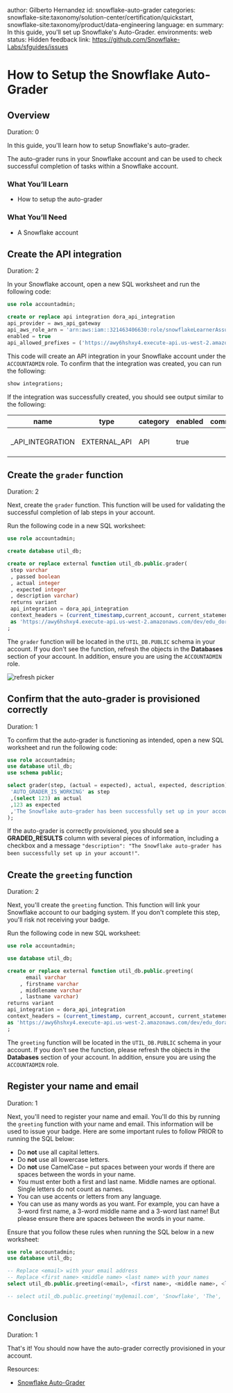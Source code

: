 author: Gilberto Hernandez
id: snowflake-auto-grader
categories: snowflake-site:taxonomy/solution-center/certification/quickstart, snowflake-site:taxonomy/product/data-engineering
language: en
summary: In this guide, you'll set up Snowflake's Auto-Grader.
environments: web
status: Hidden 
feedback link: https://github.com/Snowflake-Labs/sfguides/issues

# How to Setup the Snowflake Auto-Grader
<!-- ------------------------ -->
## Overview 
Duration: 0

In this guide, you'll learn how to setup Snowflake's auto-grader.

The auto-grader runs in your Snowflake account and can be used to check successful completion of tasks within a Snowflake account.


### What You’ll Learn 
- How to setup the auto-grader


### What You’ll Need 
- A Snowflake account

<!-- ------------------------ -->
## Create the API integration
Duration: 2

In your Snowflake account, open a new SQL worksheet and run the following code:

```sql
use role accountadmin;

create or replace api integration dora_api_integration 
api_provider = aws_api_gateway 
api_aws_role_arn = 'arn:aws:iam::321463406630:role/snowflakeLearnerAssumedRole' 
enabled = true 
api_allowed_prefixes = ('https://awy6hshxy4.execute-api.us-west-2.amazonaws.com/dev/edu_dora');
```

This code will create an API integration in your Snowflake account under the `ACCOUNTADMIN` role. To confirm that the integration was created, you can run the following:

```sql
show integrations;
```

If the integration was successfully created, you should see output similar to the following:

| **name**             | **type**     | **category** | **enabled** | **comment** | **created_on**                |
|----------------------|--------------|--------------|-------------|-------------|-------------------------------|
| _API_INTEGRATION | EXTERNAL_API | API          | true        |             | 2023-02-03 12:36:22.470 -0700 |



<!-- ------------------------ -->
## Create the `grader` function
Duration: 2

Next, create the `grader` function. This function will be used for validating the successful completion of lab steps in your account.

Run the following code in a new SQL worksheet:

```sql
use role accountadmin;

create database util_db;

create or replace external function util_db.public.grader(        
 step varchar     
 , passed boolean     
 , actual integer     
 , expected integer    
 , description varchar) 
 returns variant 
 api_integration = dora_api_integration 
 context_headers = (current_timestamp,current_account, current_statement, current_account_name) 
 as 'https://awy6hshxy4.execute-api.us-west-2.amazonaws.com/dev/edu_dora/grader'  
;  
```

The `grader` function will be located in the `UTIL_DB.PUBLIC` schema in your account. If you don't see the function, refresh the objects in the **Databases** section of your account. In addition, ensure you are using the `ACCOUNTADMIN` role.

![refresh picker](./assets/picker-refresh.png)
<!-- ------------------------ -->
## Confirm that the auto-grader is provisioned correctly
Duration: 1

To confirm that the auto-grader is functioning as intended, open a new SQL worksheet and run the following code:

```sql
use role accountadmin;
use database util_db;
use schema public;

select grader(step, (actual = expected), actual, expected, description) as graded_results from (SELECT
 'AUTO_GRADER_IS_WORKING' as step
 ,(select 123) as actual
 ,123 as expected
 ,'The Snowflake auto-grader has been successfully set up in your account!' as description
);
```

If the auto-grader is correctly provisioned, you should see a **GRADED_RESULTS** column with several pieces of information, including a checkbox and a message `"description": "The Snowflake auto-grader has been successfully set up in your account!"`.
<!-- ------------------------ -->
## Create the `greeting` function
Duration: 2

Next, you'll create the `greeting` function. This function will link your Snowflake account to our badging system. If you don't complete this step, you'll risk not receiving your badge.

Run the following code in new SQL worksheet:

```sql
use role accountadmin;

use database util_db;

create or replace external function util_db.public.greeting(
      email varchar
    , firstname varchar
    , middlename varchar
    , lastname varchar)
returns variant
api_integration = dora_api_integration
context_headers = (current_timestamp, current_account, current_statement, current_account_name) 
as 'https://awy6hshxy4.execute-api.us-west-2.amazonaws.com/dev/edu_dora/greeting'
; 
```

The `greeting` function will be located in the `UTIL_DB.PUBLIC` schema in your account. If you don't see the function, please refresh the objects in the **Databases** section of your account. In addition, ensure you are using the `ACCOUNTADMIN` role.

<!-- ------------------------ -->
## Register your name and email
Duration: 1

Next, you'll need to register your name and email. You'll do this by running the `greeting` function with your name and email. This information will be used to issue your badge. Here are some important rules to follow PRIOR to running the SQL below:

* Do **not** use all capital letters.
* Do **not** use all lowercase letters.
* Do **not** use CamelCase – put spaces between your words if there are spaces between the words in your name.
* You must enter both a first and last name. Middle names are optional. Single letters do not count as names.
* You can use accents or letters from any language.
* You can use as many words as you want. For example, you can have a 3-word first name, a 3-word middle name and a 3-word last name! But please ensure there are spaces between the words in your name.

Ensure that you follow these rules when running the SQL below in a new worksheet:

```sql
use role accountadmin;
use database util_db;

-- Replace <email> with your email address
-- Replace <first name> <middle name> <last name> with your names
select util_db.public.greeting(<email>, <first name>, <middle name>, <last name>);

-- select util_db.public.greeting('my@email.com', 'Snowflake', 'The', 'Bear');
```

<!-- ------------------------ -->
## Conclusion
Duration: 1

That's it! You should now have the auto-grader correctly provisioned in your account.

Resources:

- [Snowflake Auto-Grader](https://learn.snowflake.com/news)
